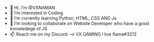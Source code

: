 - 👋 Hi, I’m @VXNAMAN
- 👀 I’m interested in Coding
- 🌱 I’m currently learning Python, HTML, CSS AND Js
- 💞️ I’m looking to collaborate on Website Developer who have a good knowledege of JS
- 📫 Reach me on my Discord --> VX GAMING l live flame#3212

<!---
VXNAMAN/VXNAMAN is a ✨ special ✨ repository because its `README.md` (this file) appears on your GitHub profile.
You can click the Preview link to take a look at your changes.
--->
